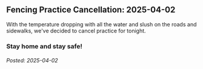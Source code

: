 
## Fencing Practice Cancellation: 2025-04-02

With the temperature dropping with all the water and slush on the roads and sidewalks, we've decided to cancel practice for tonight.

### Stay home and stay safe!

###### Posted: 2025-04-02
